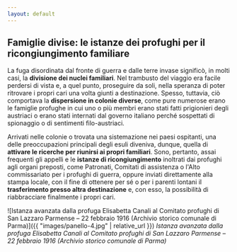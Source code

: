 ```yaml
---
layout: default
---
```


## Famiglie divise: le istanze dei profughi per il ricongiungimento familiare


La fuga disordinata dal fronte di guerra e dalle terre invase significò, in molti casi, la **divisione dei nuclei familiari**. Nel trambusto del viaggio era facile perdersi di vista e, a quel punto, proseguire da soli, nella speranza di poter ritrovare i propri cari una volta giunti a destinazione. Spesso, tuttavia, ciò comportava la **dispersione in colonie diverse**, come pure numerose erano le famiglie profughe in cui uno o più membri erano stati fatti prigionieri degli austriaci o erano stati internati dal governo italiano perché sospettati di spionaggio o di sentimenti filo-austriaci.

Arrivati nelle colonie o trovata una sistemazione nei paesi ospitanti, una delle preoccupazioni principali degli esuli diveniva, dunque, quella di **attivare le ricerche per riunirsi ai propri familiari**. Sono, pertanto, assai frequenti gli appelli e le **istanze di ricongiungimento** inoltrati dai profughi agli organi preposti, come Patronati, Comitati di assistenza o l'Alto commissariato per i profughi di guerra, oppure inviati direttamente alla stampa locale, con il fine di ottenere per sé o per i parenti lontani il **trasferimento presso altra destinazione** e, con esso, la possibilità di riabbracciare finalmente i propri cari.


![Istanza avanzata dalla profuga Elisabetta Canali al Comitato profughi di San Lazzaro Parmense – 22 febbraio 1916 (Archivio storico comunale di Parma)]({{ "images/panello-4.jpg" | relative_url }})
*Istanza avanzata dalla profuga Elisabetta Canali al Comitato profughi di San Lazzaro Parmense – 22 febbraio 1916 (Archivio storico comunale di Parma)*
